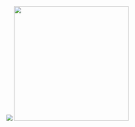 <div>
  <img src="https://github-readme-stats.vercel.app/api?username=erickyudha&theme=tokyonight">
  <img src="https://i.kym-cdn.com/entries/icons/original/000/014/313/uwu.jpg" width="300px" height="auto">
</div>
